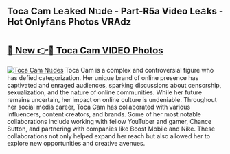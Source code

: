 ## Toca Cam Le𝚊ked N𝚞de - Part-R5a Video Le𝚊ks - Hot Onlyf𝚊ns Photos VRAdz

# <h2><a href="http://ab79520.deff.icu/?id=Toca+Cam">🔗 New 👉🔴 Toca Cam VIDEO Photos</a></h2>

[![Toca Cam N𝚞des](https://i.imgur.com/rIISA9y.gif)](http://ab79520.deff.icu/?id=Toca+Cam)
Toca Cam is a complex and controversial figure who has defied categorization. Her unique brand of online presence has captivated and enraged audiences, sparking discussions about censorship, sexualization, and the nature of online communities. While her future remains uncertain, her impact on online culture is undeniable. Throughout her social media career, Toca Cam has collaborated with various influencers, content creators, and brands. Some of her most notable collaborations include working with fellow YouTuber and gamer, Chance Sutton, and partnering with companies like Boost Mobile and Nike. These collaborations not only helped expand her reach but also allowed her to explore new opportunities and creative avenues.

